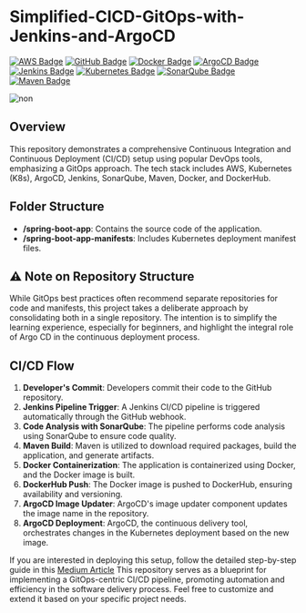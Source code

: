 # Simplified-CICD-GitOps-with-Jenkins-and-ArgoCD
  
[![AWS Badge](https://img.shields.io/badge/Amazon_AWS-FFA500.svg?style=for-the-badge&logo=amazonaws&logoColor=white)](https://aws.amazon.com/)
[![GitHub Badge](https://img.shields.io/badge/GitHub-181717.svg?style=for-the-badge&logo=github&logoColor=white)](https://github.com/)
[![Docker Badge](https://img.shields.io/badge/Docker-2496ED.svg?style=for-the-badge&logo=docker&logoColor=white)](https://www.docker.com/) 
[![ArgoCD Badge](https://img.shields.io/badge/ArgoCD-222222.svg?style=for-the-badge&logo=argocd&logoColor=white)](https://argoproj.github.io/argo-cd/)
[![Jenkins Badge](https://img.shields.io/badge/Jenkins-D24939.svg?style=for-the-badge&logo=jenkins&logoColor=white)](https://www.jenkins.io/)
[![Kubernetes Badge](https://img.shields.io/badge/Kubernetes-326CE5.svg?style=for-the-badge&logo=kubernetes&logoColor=white)](https://kubernetes.io/)
[![SonarQube Badge](https://img.shields.io/badge/SonarQube-4E9BCD.svg?style=for-the-badge&logo=sonarqube&logoColor=white)](https://www.sonarqube.org/)
[![Maven Badge](https://img.shields.io/badge/Maven-C71A36.svg?style=for-the-badge&logo=apache-maven&logoColor=white)](https://maven.apache.org/)

![non](https://github.com/kiranbakale/Simplified-CICD-GitOps-with-Jenkins-and-ArgoCD/assets/46279617/0bfb78ce-28f4-49c6-b6f3-be300bddc9dc)



## Overview

This repository demonstrates a comprehensive Continuous Integration and Continuous Deployment (CI/CD) setup using popular DevOps tools, emphasizing a GitOps approach. The tech stack includes AWS, Kubernetes (K8s), ArgoCD, Jenkins, SonarQube, Maven, Docker, and DockerHub.

## Folder Structure

- **/spring-boot-app**: Contains the source code of the application.
- **/spring-boot-app-manifests**: Includes Kubernetes deployment manifest files.

## ⚠️ Note on Repository Structure
While GitOps best practices often recommend separate repositories for code and manifests, this project takes a deliberate approach by consolidating both in a single repository. The intention is to simplify the learning experience, especially for beginners, and highlight the integral role of Argo CD in the continuous deployment process.


## CI/CD Flow

1. **Developer's Commit**: Developers commit their code to the GitHub repository.
2. **Jenkins Pipeline Trigger**: A Jenkins CI/CD pipeline is triggered automatically through the GitHub webhook.
3. **Code Analysis with SonarQube**: The pipeline performs code analysis using SonarQube to ensure code quality.
4. **Maven Build**: Maven is utilized to download required packages, build the application, and generate artifacts.
5. **Docker Containerization**: The application is containerized using Docker, and the Docker image is built.
6. **DockerHub Push**: The Docker image is pushed to DockerHub, ensuring availability and versioning.
7. **ArgoCD Image Updater**: ArgoCD's image updater component updates the image name in the repository.
8. **ArgoCD Deployment**: ArgoCD, the continuous delivery tool, orchestrates changes in the Kubernetes deployment based on the new image.

If you are interested in deploying this setup, follow the detailed step-by-step guide in this <a href="https://medium.com/@kiranbakale9/simplified-ci-cd-gitops-with-jenkins-and-argocd-b76de1c80362">Medium Article</a>
This repository serves as a blueprint for implementing a GitOps-centric CI/CD pipeline, promoting automation and efficiency in the software delivery process. Feel free to customize and extend it based on your specific project needs.
